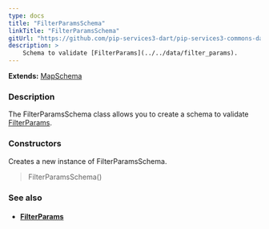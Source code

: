 ```yaml
---
type: docs
title: "FilterParamsSchema"
linkTitle: "FilterParamsSchema"
gitUrl: "https://github.com/pip-services3-dart/pip-services3-commons-dart"
description: >
    Schema to validate [FilterParams](../../data/filter_params).
---
```


**Extends:** [MapSchema](../map_schema)

### Description

The FilterParamsSchema class allows you to create a schema to validate [FilterParams](../../data/filter_params).

### Constructors
Creates a new instance of FilterParamsSchema.

> FilterParamsSchema()



### See also
- #### [FilterParams](../../data/filter_params)
